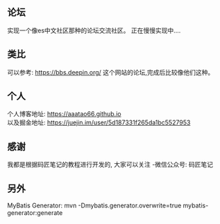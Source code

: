 ## 论坛
实现一个像es中文社区那种的论坛交流社区。
正在慢慢实现中....
## 类比
可以参考: https://bbs.deepin.org/ 这个网站的论坛,完成后比较像他们这种。
## 个人
个人博客地址: https://aaatao66.github.io <br>
以及掘金地址: https://juejin.im/user/5d187331f265da1bc5527953
## 感谢
我都是根据码匠笔记的教程进行开发的, 大家可以关注 -微信公众号: 码匠笔记

## 另外
MyBatis Generator:
mvn -Dmybatis.generator.overwrite=true mybatis-generator:generate